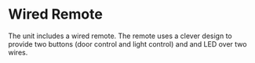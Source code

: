 # Wired Remote

The unit includes a wired remote. The remote uses a clever design to provide 
two buttons (door control and light control) and and LED over two wires.

